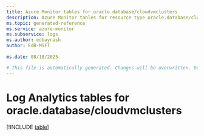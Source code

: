 ```yaml
---
title: Azure Monitor tables for oracle.database/cloudvmclusters
description: Azure Monitor tables for resource type oracle.database/cloudvmclusters
ms.topic: generated-reference
ms.service: azure-monitor
ms.subservice: logs
ms.author: edbaynash
author: EdB-MSFT
   
ms.date: 08/18/2025

# This file is automatically generated. Changes will be overwritten. Do not change this file directly.
---
```


# Log Analytics tables for oracle.database/cloudvmclusters  

[!INCLUDE [table](~/reusable-content/ce-skilling/azure/includes/azure-monitor/reference/tables/oracle-database-cloudvmclusters-include.md)]

